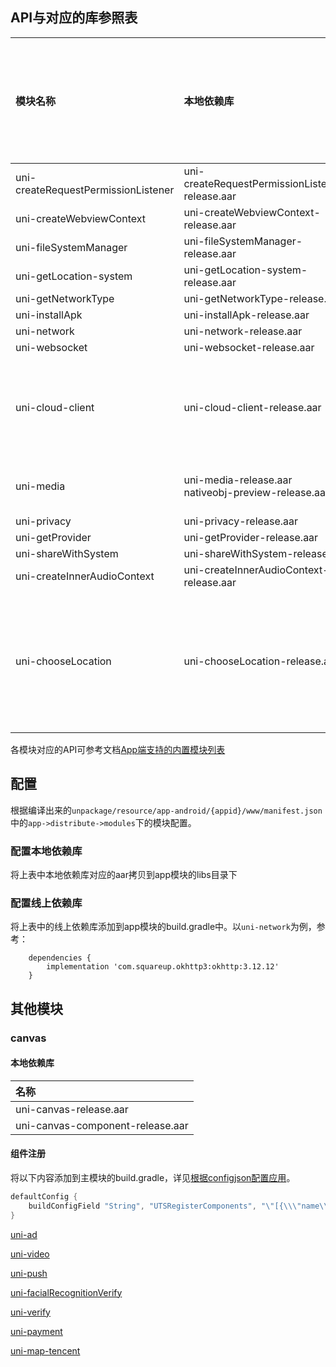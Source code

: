 ## API与对应的库参照表

|模块名称							|本地依赖库												|线上依赖库																																								|最低支持安卓版本	|依赖的模块																							|
|:--								|:--													|:--																																									|:--			|:--																								|
|uni-createRequestPermissionListener|uni-createRequestPermissionListener-release.aar		|-																																										|-				|-																									|
|uni-createWebviewContext			|uni-createWebviewContext-release.aar					|androidx.webkit:webkit:1.6.0																																			|-				|-																									|
|uni-fileSystemManager				|uni-fileSystemManager-release.aar						|org.brotli:dec:0.1.2																																					|-				|-																									|
|uni-getLocation-system				|uni-getLocation-system-release.aar						|-																																										|-				|-																									|
|uni-getNetworkType					|uni-getNetworkType-release.aar							|-																																										|-				|-																									|
|uni-installApk						|uni-installApk-release.aar								|-																																										|-				|-																									|
|uni-network						|uni-network-release.aar								|com.squareup.okhttp3:okhttp:3.12.12																																	|-				|-																									|
|uni-websocket						|uni-websocket-release.aar								|com.squareup.okhttp3:okhttp:3.12.12																																	|-				|-																									|
|uni-cloud-client					|uni-cloud-client-release.aar							|-																																										|-				|uni-network<br/>uni-storage<br/>uni-getSystemInfo<br/>uni-prompt<br/>uni-media<br/>uni-websocket	|
|uni-media							|uni-media-release.aar<br/>nativeobj-preview-release.aar|com.github.bumptech.glide:glide:4.9.0<br/>androidx.recyclerview:recyclerview:1.0.0<br/>androidx.appcompat:appcompat:1.6.1<br/>"androidx.activity:activity-ktx:1.9.2"	|-				|uni-prompt																							|
|uni-privacy						|uni-privacy-release.aar								|-																																										|-				|-																									|
|uni-getProvider					|uni-getProvider-release.aar							|-																																										|-				|-																									|
|uni-shareWithSystem				|uni-shareWithSystem-release.arr						|-																																										|-				|-																									|
|uni-createInnerAudioContext		|uni-createInnerAudioContext-release.aar				|com.google.android.exoplayer:exoplayer-core:2.18.0																														|-				|-																									|
|uni-chooseLocation					|uni-chooseLocation-release.aar							|-																																										|-				|uni-theme<br/>uni-getSystemInfo<br/>uni-getLocation<br/>uni-cloud-client<br/>uni-getLocation<br/>uni-map-tencent		|

各模块对应的API可参考文档[App端支持的内置模块列表](https://doc.dcloud.net.cn/uni-app-x/collocation/manifest-modules.html#utsmodules)

## 配置

根据编译出来的`unpackage/resource/app-android/{appid}/www/manifest.json`中的`app->distribute->modules`下的模块配置。

### 配置本地依赖库

将上表中本地依赖库对应的aar拷贝到app模块的libs目录下

### 配置线上依赖库

将上表中的线上依赖库添加到app模块的build.gradle中。以`uni-network`为例，参考：

```
	dependencies {
		implementation 'com.squareup.okhttp3:okhttp:3.12.12'
	}
```

## 其他模块

### canvas

#### 本地依赖库

|名称								|
|:--								|
|uni-canvas-release.aar				|
|uni-canvas-component-release.aar	|

#### 组件注册

将以下内容添加到主模块的build.gradle，详见[根据configjson配置应用](../../use/android.md#utscomponents)。

```groovy
defaultConfig {
    buildConfigField "String", "UTSRegisterComponents", "\"[{\\\"name\\\":\\\"canvas\\\",\\\"class\\\":\\\"io.dcloud.canvas.CanvasComponent\\\",\\\"node\\\":\\\"io.dcloud.canvas.UniCanvasElementImpl\\\"}]\""
}
```

[uni-ad](/native/modules/android/uni-ad.md)

[uni-video](/native/modules/android/uni-video.md)

[uni-push](/native/modules/android/uni-push.md)

[uni-facialRecognitionVerify](/native/modules/android/uni-facialRecognitionVerify.md)

[uni-verify](/native/modules/android/uni-verify.md)

[uni-payment](/native/modules/android/uni-payment.md)

[uni-map-tencent](/native/modules/android/uni-map-tencent.md)
